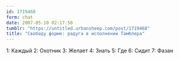 ```yaml
---
id: 1719468
form: chat
date: 2007-05-10 02:17:50
tumblr: "https://untitled.urbansheep.com/post/1719468"
title: "Свободу форме: радуга в исполнении Тамблера"
---
```


1: Каждый
2: Охотник
3: Желает
4: Знать
5: Где
6: Сидит
7: Фазан

